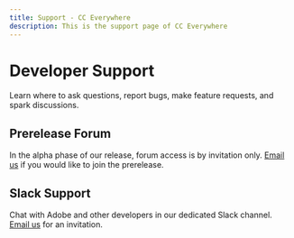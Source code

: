 ```yaml
---
title: Support - CC Everywhere 
description: This is the support page of CC Everywhere 
---
```


<Hero slots="heading, text" background="rgb(19, 93, 183)"/>

# Developer Support

Learn where to ask questions, report bugs, make feature requests, and spark discussions.

## Prerelease Forum

In the alpha phase of our release, forum access is by invitation only. 
[Email us](cceverywheresupport@adobe.com) if you would like to join the prerelease.


## Slack Support
Chat with Adobe and other developers in our dedicated Slack channel. [Email us](cceverywheresupport@adobe.com) for an invitation.


